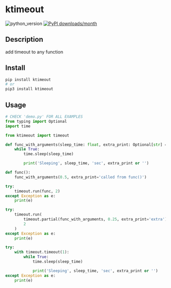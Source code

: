 # ktimeout
![python_version](https://img.shields.io/static/v1?label=Python&message=3.5%20|%203.6%20|%203.7&color=blue) [![PyPI downloads/month](https://img.shields.io/pypi/dm/ktimeout?logo=pypi&logoColor=white)](https://pypi.python.org/pypi/ktimeout)

## Description
add timeout to any function

## Install
~~~~bash
pip install ktimeout
# or
pip3 install ktimeout
~~~~

## Usage
~~~~python
# CHECK 'demo.py' FOR ALL EXAMPLES
from typing import Optional
import time

from ktimeout import timeout

def func_with_arguments(sleep_time: float, extra_print: Optional[str] = None):
    while True:
        time.sleep(sleep_time)

        print('Sleeping', sleep_time, 'sec', extra_print or '')

def func():
    func_with_arguments(0.5, extra_print='called from func()')

try:
    timeout.run(func, 2)
except Exception as e:
    print(e)

try:
    timeout.run(
        timeout.partial(func_with_arguments, 0.25, extra_print='extra'),
        2
    )
except Exception as e:
    print(e)

try:
    with timeout.timeout(1):
        while True:
            time.sleep(sleep_time)

            print('Sleeping', sleep_time, 'sec', extra_print or '')
except Exception as e:
    print(e)
~~~~